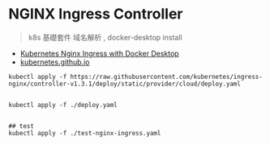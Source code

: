 # NGINX Ingress Controller
> k8s 基礎套件 域名解析 , docker-desktop install


* [Kubernetes Nginx Ingress with Docker Desktop](https://www.michaelrose.dev/posts/k8s-ingress-docker-desktop/)
* [kubernetes.github.io](https://kubernetes.github.io/ingress-nginx/deploy/#docker-desktop)


```shell
kubectl apply -f https://raw.githubusercontent.com/kubernetes/ingress-nginx/controller-v1.3.1/deploy/static/provider/cloud/deploy.yaml


kubectl apply -f ./deploy.yaml


## test
kubectl apply -f ./test-nginx-ingress.yaml
```



